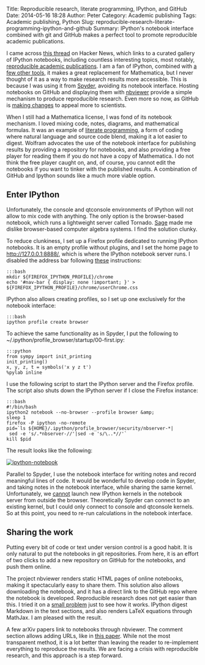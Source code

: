 Title: Reproducible research, literate programming, IPython, and GitHub
Date: 2014-05-16 18:28
Author: Peter
Category: Academic publishing
Tags: Academic publishing, Python
Slug: reproducible-research-literate-programming-ipython-and-github
Summary: IPython's notebook interface combined with git and GitHub makes a perfect tool to promote reproducible academic publications.

I came across [this thread](https://news.ycombinator.com/item?id=7699935) on Hacker News,
which links to a curated gallery of IPython notebooks, including
countless interesting topics, most notably, [reproducible academic publications](https://github.com/ipython/ipython/wiki/A-gallery-of-interesting-IPython-Notebooks#reproducible-academic-publications).
I am a fan of IPython, combined with [a few other tools]({filename}/spyder-mathematica-alternative.ipynb),
it makes a great replacement for Mathematica, but I never thought of it
as a way to make research results more accessible. This is because I was
using it from [Spyder](https://code.google.com/p/spyderlib/), avoiding
its notebook interface. Hosting notebooks on GitHub and displaying them
with [nbviewer](http://nbviewer.ipython.org/) provide a simple mechanism
to produce reproducible research. Even more so now, as GitHub is [making changes](https://github.com/blog/1840-improving-github-for-science) to
appeal more to scientists.

When I still had a Mathematica license, I was fond of its notebook
mechanism. I loved mixing code, notes, diagrams, and mathematical
formulas. It was an example of [literate  programming](https://en.wikipedia.org/wiki/Literate_programming), a form
of coding where natural language and source code blend, making it a lot
easier to digest. Wolfram advocates the use of the notebook interface
for publishing results by providing a repository for notebooks, and also
providing a free player for reading them if you do not have a copy of
Mathematica. I do not think the free player caught on, and, of course,
you cannot edit the notebooks if you want to tinker with the published
results. A combination of GitHub and Ipython sounds like a much more
viable option.

Enter IPython
-------------

Unfortunately, the console and qtconsole environments of IPython will
not allow to mix code with anything. The only option is the
browser-based notebook, which runs a lightweight server called Tornado.
[Sage](http://sagemath.org/) made me dislike browser-based computer
algebra systems. I find the solution clunky.

To reduce clunkiness, I set up a Firefox profile dedicated to running
IPython notebooks. It is an empty profile without plugins, and I set the
home page to http://127.0.0.1:8888/, which is where the IPython notebook
server runs. I disabled the address bar following
[these](https://support.mozilla.org/en-US/questions/939601)
instructions:

    :::bash
    mkdir ${FIREFOX_IPYTHON_PROFILE}/chrome
    echo '#nav-bar { display: none !important; }' > ${FIREFOX_IPYTHON_PROFILE}/chrome/userChrome.css

IPython also allows creating profiles, so I set up one exclusively for
the notebook interface:

    :::bash
    ipython profile create browser

To achieve the same functionality as in Spyder, I put the following to
\~/.ipython/profile\_browser/startup/00-first.ipy:

    :::python
    from sympy import init_printing
    init_printing()
    x, y, z, t = symbols('x y z t')
    %pylab inline

I use the following script to start the IPython server and the Firefox
profile. The script also shuts down the IPython server if I close the
Firefox instance:
    
    :::bash
    #!/bin/bash
    ipython2 notebook --no-browser --profile browser &amp;
    sleep 1
    firefox -P ipython -no-remote
    pid=`ls ${HOME}/.ipython/profile_browser/security/nbserver-*|  
     sed -e 's/.*nbserver-//'|sed -e 's/\..*//'`
    kill $pid

The result looks like the following:

[![ipython-notebook]({filename}/images/ipython-notebook.png)](http://nbviewer.ipython.org/github/peterwittek/ipython-notebooks/blob/master/Comparing_DMRG_ED_and_SDP.ipynb)

Parallel to Spyder, I use the notebook interface for writing notes and
record meaningful lines of code. It would be wonderful to develop code
in Spyder, and taking notes in the notebook interface, while sharing the
same kernel. Unfortunately, we
[cannot](https://github.com/ipython/ipython/issues/4066) launch new
IPython kernels in the notebook server from outside the browser.
Theoretically Spyder can connect to an existing kernel, but I could only
connect to console and qtconsole kernels. So at this point, you need to
re-run calculations in the notebook interface.

Sharing the work
----------------

Putting every bit of code or text under version control is a good habit.
It is only natural to put the notebooks in git repositories. From here,
it is an effort of two clicks to add a new repository on GitHub for the
notebooks, and push them online.

The project nbviewer renders static HTML pages of online notebooks,
making it spectacularly easy to share them. This solution also allows
downloading the notebook, and it has a direct link to the GitHub repo
where the notebook is developed. Reproducible research does not get
easier than this. I tried it on a [small problem](http://nbviewer.ipython.org/github/peterwittek/ipython-notebooks/blob/master/Comparing_DMRG_ED_and_SDP.ipynb)
just to see how it works. IPython digest Markdown in the text sections,
and also renders LaTeX equations through MathJax. I am pleased with the
result.

A few arXiv papers link to notebooks through nbviewer. The comment
section allows adding URLs, like in [this paper](http://arxiv.org/abs/1305.0215). While not the most transparent
method, it is a lot better than leaving the reader to re-implement
everything to reproduce the results. We are facing a crisis with
reproducible research, and this approach is a step forward.

